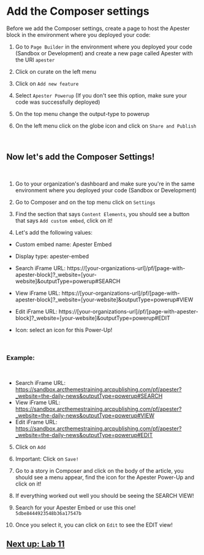 # Add the Composer settings

Before we add the Composer settings, create a page to host the Apester block in the environment where you deployed your code:

1. Go to `Page Builder` in the environment where you deployed your code (Sandbox or Development) and create a new page called Apester with the URI `apester`

3. Click on curate on the left menu

4. Click on `Add new feature`

5. Select `Apester Powerup` (If you don't see this option, make sure your code was successfully deployed)

6. On the top menu change the output-type to powerup

7. On the left menu click on the globe icon and click on `Share and Publish`

&nbsp;
## Now let's add the Composer Settings!
&nbsp;

1. Go to your organization's dashboard and make sure you're in the same environment where you deployed your code (Sandbox or Development)

2. Go to Composer and on the top menu click on `Settings`

3. Find the section that says `Content Elements`, you should see a button that says `Add custom embed`, click on it!

4. Let's add the following values:

- Custom embed name: Apester Embed
- Display type: apester-embed
- Search iFrame URL: https://[your-organizations-url]/pf/[page-with-apester-block]?_website=[your-website]&outputType=powerup#SEARCH

- View iFrame URL: https://[your-organizations-url]/pf/[page-with-apester-block]?_website=[your-website]&outputType=powerup#VIEW

- Edit iFrame URL: https://[your-organizations-url]/pf/[page-with-apester-block]?_website=[your-website]&outputType=powerup#EDIT

- Icon: select an icon for this Power-Up!

&nbsp;

### Example:
&nbsp;

- Search iFrame URL: https://sandbox.arcthemestraining.arcpublishing.com/pf/apester?_website=the-daily-news&outputType=powerup#SEARCH
- View iFrame URL: https://sandbox.arcthemestraining.arcpublishing.com/pf/apester?_website=the-daily-news&outputType=powerup#VIEW
- Edit iFrame URL: https://sandbox.arcthemestraining.arcpublishing.com/pf/apester?_website=the-daily-news&outputType=powerup#EDIT

5. Click on `Add`

6. Important: Click on `Save!`

7. Go to a story in Composer and click on the body of the article, you should see a menu appear, find the icon for the Apester Power-Up and click on it!

8. If everything worked out well you should be seeing the SEARCH VIEW!

9. Search for your Apester Embed or use this one! `5dbe8444923548b36a17547b`

10. Once you select it, you can click on `Edit` to see the EDIT view!

## [Next up: Lab 11](https://github.com/wapopartners/Fusion-Training-User-Stories/tree/lab-00)
